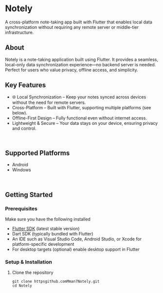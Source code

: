 # Notely 

A cross-platform note-taking app built with Flutter that enables local data synchronization without requiring any remote server or middle-tier infrastructure.
<br>

## About

Notely  is a note-taking application built using Flutter. It provides a seamless, local-only data synchronization experience—no backend server is needed. Perfect for users who value privacy, offline access, and simplicity.
<br>

## Key Features
- 🌐 Local Synchronization – Keep your notes synced across devices without the need for remote servers.  
-  Cross-Platform – Built with Flutter, supporting multiple platforms (see below).  
-  Offline-First Design – Fully functional even without internet access.  
-  Lightweight & Secure – Your data stays on your device, ensuring privacy and control.
<br>

## Supported Platforms

- Android  
- Windows  

<br>


## Getting Started

### Prerequisites

Make sure you have the following installed

- [Flutter SDK](httpsflutter.dev) (latest stable version)  
- Dart SDK (typically bundled with Flutter)  
- An IDE such as Visual Studio Code, Android Studio, or Xcode for platform-specific development  
- For desktop targets (optional) enable desktop support in Flutter

### Setup & Installation

1. Clone the repository

   ```
   git clone httpsgithub.comMman7Notely.git
   cd Notely
   ```
